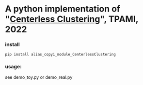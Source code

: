 # A python implementation of "[Centerless Clustering](https://ieeexplore.ieee.org/document/9712412)", TPAMI, 2022

### install
```
pip install alias_copyi_module_CenterlessClustering

```

### usage:
see demo_toy.py or demo_real.py